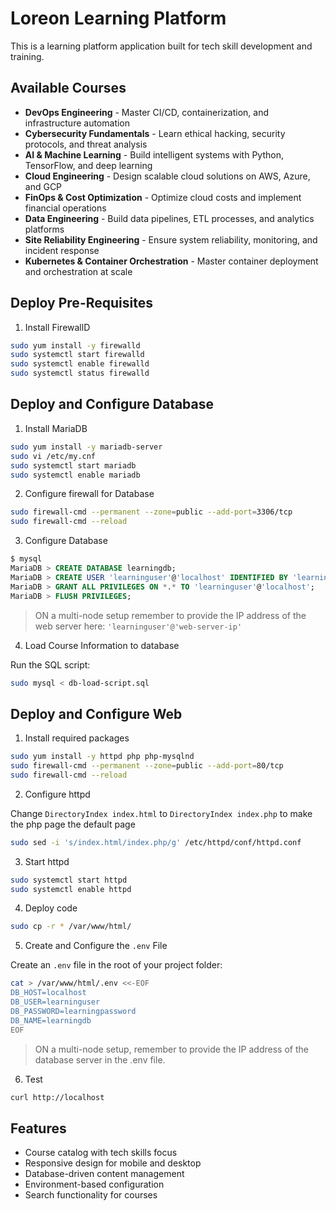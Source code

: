 # Loreon Learning Platform

This is a learning platform application built for tech skill development and training.

## Available Courses

- **DevOps Engineering** - Master CI/CD, containerization, and infrastructure automation
- **Cybersecurity Fundamentals** - Learn ethical hacking, security protocols, and threat analysis  
- **AI & Machine Learning** - Build intelligent systems with Python, TensorFlow, and deep learning
- **Cloud Engineering** - Design scalable cloud solutions on AWS, Azure, and GCP
- **FinOps & Cost Optimization** - Optimize cloud costs and implement financial operations
- **Data Engineering** - Build data pipelines, ETL processes, and analytics platforms
- **Site Reliability Engineering** - Ensure system reliability, monitoring, and incident response
- **Kubernetes & Container Orchestration** - Master container deployment and orchestration at scale

## Deploy Pre-Requisites

1. Install FirewallD

```bash
sudo yum install -y firewalld
sudo systemctl start firewalld
sudo systemctl enable firewalld
sudo systemctl status firewalld
```

## Deploy and Configure Database

1. Install MariaDB

```bash
sudo yum install -y mariadb-server
sudo vi /etc/my.cnf
sudo systemctl start mariadb
sudo systemctl enable mariadb
```

2. Configure firewall for Database

```bash
sudo firewall-cmd --permanent --zone=public --add-port=3306/tcp
sudo firewall-cmd --reload
```

3. Configure Database

```sql
$ mysql
MariaDB > CREATE DATABASE learningdb;
MariaDB > CREATE USER 'learninguser'@'localhost' IDENTIFIED BY 'learningpassword';
MariaDB > GRANT ALL PRIVILEGES ON *.* TO 'learninguser'@'localhost';
MariaDB > FLUSH PRIVILEGES;
```

> ON a multi-node setup remember to provide the IP address of the web server here: `'learninguser'@'web-server-ip'`

4. Load Course Information to database

Run the SQL script:

```bash
sudo mysql < db-load-script.sql
```

## Deploy and Configure Web

1. Install required packages

```bash
sudo yum install -y httpd php php-mysqlnd
sudo firewall-cmd --permanent --zone=public --add-port=80/tcp
sudo firewall-cmd --reload
```

2. Configure httpd

Change `DirectoryIndex index.html` to `DirectoryIndex index.php` to make the php page the default page

```bash
sudo sed -i 's/index.html/index.php/g' /etc/httpd/conf/httpd.conf
```

3. Start httpd

```bash
sudo systemctl start httpd
sudo systemctl enable httpd
```

4. Deploy code

```bash
sudo cp -r * /var/www/html/
```

5. Create and Configure the `.env` File

Create an `.env` file in the root of your project folder:

```bash
cat > /var/www/html/.env <<-EOF
DB_HOST=localhost
DB_USER=learninguser
DB_PASSWORD=learningpassword
DB_NAME=learningdb
EOF
```

> ON a multi-node setup, remember to provide the IP address of the database server in the .env file.

6. Test

```bash
curl http://localhost
```

## Features

- Course catalog with tech skills focus
- Responsive design for mobile and desktop
- Database-driven content management
- Environment-based configuration
- Search functionality for courses